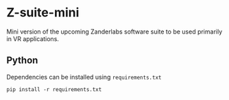 # Z-suite-mini

Mini version of the upcoming Zanderlabs software suite to be used primarily in VR applications.

## Python

Dependencies can be installed using `requirements.txt`

``` shell
pip install -r requirements.txt
```
